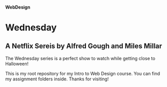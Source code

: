 #### WebDesign
# Wednesday

## A Netflix Sereis by Alfred Gough and Miles Millar

The Wednesday series is a perfect show to watch while getting close to Halloween!


This is my root repository for my Intro to Web Design course. You can find my assignment folders inside. Thanks for visiting!
